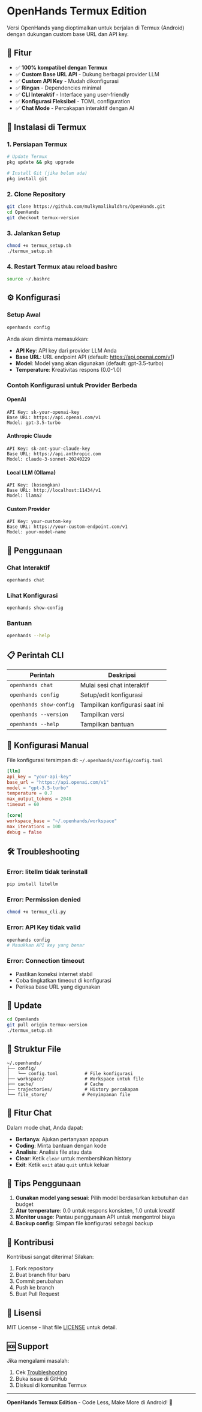 # OpenHands Termux Edition

Versi OpenHands yang dioptimalkan untuk berjalan di Termux (Android) dengan dukungan custom base URL dan API key.

## 🚀 Fitur

- ✅ **100% kompatibel dengan Termux**
- ✅ **Custom Base URL API** - Dukung berbagai provider LLM
- ✅ **Custom API Key** - Mudah dikonfigurasi
- ✅ **Ringan** - Dependencies minimal
- ✅ **CLI Interaktif** - Interface yang user-friendly
- ✅ **Konfigurasi Fleksibel** - TOML configuration
- ✅ **Chat Mode** - Percakapan interaktif dengan AI

## 📱 Instalasi di Termux

### 1. Persiapan Termux

```bash
# Update Termux
pkg update && pkg upgrade

# Install Git (jika belum ada)
pkg install git
```

### 2. Clone Repository

```bash
git clone https://github.com/mulkymalikuldhrs/OpenHands.git
cd OpenHands
git checkout termux-version
```

### 3. Jalankan Setup

```bash
chmod +x termux_setup.sh
./termux_setup.sh
```

### 4. Restart Termux atau reload bashrc

```bash
source ~/.bashrc
```

## ⚙️ Konfigurasi

### Setup Awal

```bash
openhands config
```

Anda akan diminta memasukkan:
- **API Key**: API key dari provider LLM Anda
- **Base URL**: URL endpoint API (default: https://api.openai.com/v1)
- **Model**: Model yang akan digunakan (default: gpt-3.5-turbo)
- **Temperature**: Kreativitas respons (0.0-1.0)

### Contoh Konfigurasi untuk Provider Berbeda

#### OpenAI
```
API Key: sk-your-openai-key
Base URL: https://api.openai.com/v1
Model: gpt-3.5-turbo
```

#### Anthropic Claude
```
API Key: sk-ant-your-claude-key
Base URL: https://api.anthropic.com
Model: claude-3-sonnet-20240229
```

#### Local LLM (Ollama)
```
API Key: (kosongkan)
Base URL: http://localhost:11434/v1
Model: llama2
```

#### Custom Provider
```
API Key: your-custom-key
Base URL: https://your-custom-endpoint.com/v1
Model: your-model-name
```

## 🎯 Penggunaan

### Chat Interaktif

```bash
openhands chat
```

### Lihat Konfigurasi

```bash
openhands show-config
```

### Bantuan

```bash
openhands --help
```

## 📋 Perintah CLI

| Perintah | Deskripsi |
|----------|-----------|
| `openhands chat` | Mulai sesi chat interaktif |
| `openhands config` | Setup/edit konfigurasi |
| `openhands show-config` | Tampilkan konfigurasi saat ini |
| `openhands --version` | Tampilkan versi |
| `openhands --help` | Tampilkan bantuan |

## 🔧 Konfigurasi Manual

File konfigurasi tersimpan di: `~/.openhands/config/config.toml`

```toml
[llm]
api_key = "your-api-key"
base_url = "https://api.openai.com/v1"
model = "gpt-3.5-turbo"
temperature = 0.7
max_output_tokens = 2048
timeout = 60

[core]
workspace_base = "~/.openhands/workspace"
max_iterations = 100
debug = false
```

## 🛠️ Troubleshooting

### Error: litellm tidak terinstall
```bash
pip install litellm
```

### Error: Permission denied
```bash
chmod +x termux_cli.py
```

### Error: API Key tidak valid
```bash
openhands config
# Masukkan API key yang benar
```

### Error: Connection timeout
- Pastikan koneksi internet stabil
- Coba tingkatkan timeout di konfigurasi
- Periksa base URL yang digunakan

## 🔄 Update

```bash
cd OpenHands
git pull origin termux-version
./termux_setup.sh
```

## 📁 Struktur File

```
~/.openhands/
├── config/
│   └── config.toml          # File konfigurasi
├── workspace/               # Workspace untuk file
├── cache/                   # Cache
├── trajectories/            # History percakapan
└── file_store/             # Penyimpanan file
```

## 🎨 Fitur Chat

Dalam mode chat, Anda dapat:

- **Bertanya**: Ajukan pertanyaan apapun
- **Coding**: Minta bantuan dengan kode
- **Analisis**: Analisis file atau data
- **Clear**: Ketik `clear` untuk membersihkan history
- **Exit**: Ketik `exit` atau `quit` untuk keluar

## 🌟 Tips Penggunaan

1. **Gunakan model yang sesuai**: Pilih model berdasarkan kebutuhan dan budget
2. **Atur temperature**: 0.0 untuk respons konsisten, 1.0 untuk kreatif
3. **Monitor usage**: Pantau penggunaan API untuk mengontrol biaya
4. **Backup config**: Simpan file konfigurasi sebagai backup

## 🤝 Kontribusi

Kontribusi sangat diterima! Silakan:

1. Fork repository
2. Buat branch fitur baru
3. Commit perubahan
4. Push ke branch
5. Buat Pull Request

## 📄 Lisensi

MIT License - lihat file [LICENSE](LICENSE) untuk detail.

## 🆘 Support

Jika mengalami masalah:

1. Cek [Troubleshooting](#-troubleshooting)
2. Buka issue di GitHub
3. Diskusi di komunitas Termux

---

**OpenHands Termux Edition** - Code Less, Make More di Android! 🚀